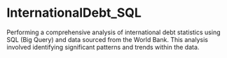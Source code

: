 # InternationalDebt_SQL
Performing a comprehensive analysis of international debt statistics using SQL (Big Query) and data sourced from the World Bank. This  analysis  involved  identifying significant patterns and trends within the data.

